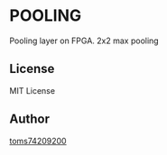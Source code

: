 # POOLING
Pooling layer on FPGA. 2x2 max pooling

## License

MIT License

## Author

[toms74209200](<https://github.com/toms74209200>)